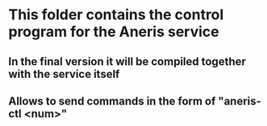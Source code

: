 # This folder contains the control program for the Aneris service

## In the final version it will be compiled together with the service itself
## Allows to send commands in the form of "aneris-ctl \<num\>"
